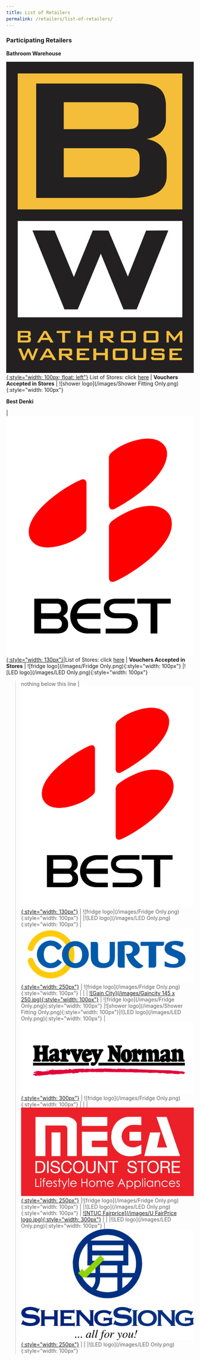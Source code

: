 ```yaml
---
title: List of Retailers
permalink: /retailers/list-of-retailers/
---
```


### Participating Retailers

**Bathroom Warehouse**

[![Bathroom Warehouse](/images/bathroomwarehouse-logo.png){:style="width: 100px; float: left"}](https://bathroomwarehouse.com.sg/contact/)
List of Stores: click [here](https://bathroomwarehouse.com.sg/contact/)
| **Vouchers Accepted in Stores**  |  ![shower logo](/images/Shower Fitting Only.png){:style="width: 100px"}    

**Best Denki**

| [![Best Denki](/images/bestdenki.jpg){:style="width: 130px"}](https://www.bestdenki.com.sg/store-locator)|List of Stores: click [here](https://www.bestdenki.com.sg/store-locator)
| **Vouchers Accepted in Stores**  |  ![fridge logo](/images/Fridge Only.png){:style="width: 100px"} |![LED logo](/images/LED Only.png){:style="width: 100px"}  


> nothing below this line
| [![Best Denki](/images/bestdenki.jpg){:style="width: 130px"}](https://www.bestdenki.com.sg/store-locator) | ![fridge logo](/images/Fridge Only.png){:style="width: 100px"} | |![LED logo](/images/LED Only.png){:style="width: 100px"}
| [![Courts](/images/Courtslogo.png){:style="width: 250px"}](https://www.courts.com.sg/) | ![fridge logo](/images/Fridge Only.png){:style="width: 100px"} | | 
| [![Gain City](/images/Gaincity 145 x 250.jpg){:style="width: 100px"}](https://www.gaincity.com/customer-service/store-locations) | ![fridge logo](/images/Fridge Only.png){:style="width: 100px"} |![shower logo](/images/Shower Fitting Only.png){:style="width: 100px"}|![LED logo](/images/LED Only.png){:style="width: 100px"}
| [![Harvey Norman](/images/HN-Logo.png){:style="width: 300px"}](https://www.harveynorman.com.sg/store-finder.html) | ![fridge logo](/images/Fridge Only.png){:style="width: 100px"} | | 
| [![Mega Discount Store](/images/megadiscountstore.png){:style="width: 250px"}](https://megadiscountstore.com.sg/pages/contact-us) |![fridge logo](/images/Fridge Only.png){:style="width: 100px"} | |![LED logo](/images/LED Only.png){:style="width: 100px"}
| [![NTUC Fairprice](/images/U FairPrice logo.jpg){:style="width: 300px"}](https://www.fairprice.com.sg/store-locator) | | |![LED logo](/images/LED Only.png){:style="width: 100px"}
| [![Sheng Siong](/images/ShengSiongWT(Centre).jpg){:style="width: 250px"}](https://corporate.shengsiong.com.sg/store-locator/) | | |![LED logo](/images/LED Only.png){:style="width: 100px"}
